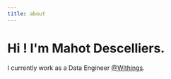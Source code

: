 ```yaml
---
title: about
---
```


# Hi ! I'm Mahot Descelliers.

I currently work as a Data Engineer [@Withings](https://withings.com).
